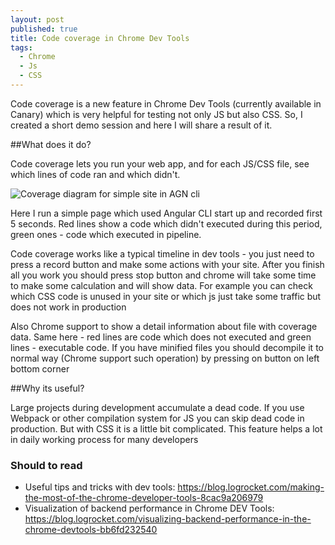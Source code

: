 ```yaml
---
layout: post
published: true
title: Code coverage in Chrome Dev Tools
tags:
  - Chrome
  - Js
  - CSS
---
```

Code coverage is a new feature in Chrome Dev Tools (currently available in Canary) which is very helpful for testing not only JS but also CSS. So, I created a short demo session and here I will share a result of it.

##What does it do?

Code coverage lets you run your web app, and for each JS/CSS file, see which lines of code ran and which didn't.

![Coverage diagram for simple site in AGN cli]({{site.baseurl}}/img/CodeCoverage.png)


Here I run a simple page which used Angular CLI start up and recorded first 5 seconds. Red lines show a code which didn't executed during this period, green ones - code which executed in pipeline. 

Code coverage works like a typical timeline in dev tools - you just need to press a record button and make some actions with your site. After you finish all you work you should press stop button and chrome will take some time to make some calculation and will show data. For example you can check which CSS code is unused in your site or which js just take some traffic but does not work in production

Also Chrome support to show a detail information about file with coverage data. Same here - red lines are code which does not executed and green lines - executable code. If you have minified files you should  decompile it to normal way (Chrome support such operation) by pressing on button on left bottom corner

##Why its useful?

Large projects during development accumulate a dead code. If you use Webpack or other compilation system for JS you can skip dead code in production. But with CSS it is a little bit complicated. This feature helps a lot in daily working process for many developers

### Should to read

- Useful tips and tricks with dev tools: https://blog.logrocket.com/making-the-most-of-the-chrome-developer-tools-8cac9a206979
- Visualization of backend performance in Chrome DEV Tools: https://blog.logrocket.com/visualizing-backend-performance-in-the-chrome-devtools-bb6fd232540

